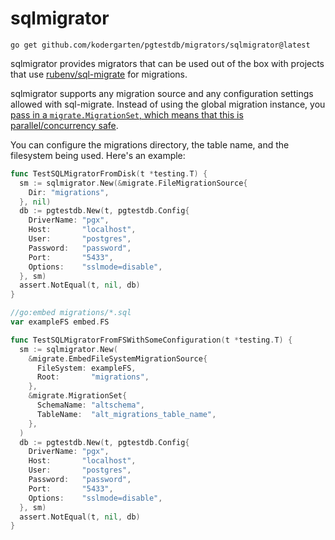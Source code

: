 # sqlmigrator

```shell
go get github.com/kodergarten/pgtestdb/migrators/sqlmigrator@latest
```

sqlmigrator provides migrators that can be used out of the box with projects that use [rubenv/sql-migrate](https://github.com/rubenv/sql-migrate) for migrations.

sqlmigrator supports any migration source and any configuration settings allowed with sql-migrate. Instead of using the global migration instance,
you [pass in a `migrate.MigrationSet`, which means that this is parallel/concurrency safe](https://github.com/rubenv/sql-migrate/issues/226#issuecomment-1268127309).

You can configure the migrations directory, the table name, and the filesystem
being used. Here's an example:

```go
func TestSQLMigratorFromDisk(t *testing.T) {
  sm := sqlmigrator.New(&migrate.FileMigrationSource{
    Dir: "migrations",
  }, nil)
  db := pgtestdb.New(t, pgtestdb.Config{
    DriverName: "pgx",
    Host:       "localhost",
    User:       "postgres",
    Password:   "password",
    Port:       "5433",
    Options:    "sslmode=disable",
  }, sm)
  assert.NotEqual(t, nil, db)
}

//go:embed migrations/*.sql
var exampleFS embed.FS

func TestSQLMigratorFromFSWithSomeConfiguration(t *testing.T) {
  sm := sqlmigrator.New(
    &migrate.EmbedFileSystemMigrationSource{
      FileSystem: exampleFS,
      Root:       "migrations",
    },
    &migrate.MigrationSet{
      SchemaName: "altschema",
      TableName:  "alt_migrations_table_name",
    },
  )
  db := pgtestdb.New(t, pgtestdb.Config{
    DriverName: "pgx",
    Host:       "localhost",
    User:       "postgres",
    Password:   "password",
    Port:       "5433",
    Options:    "sslmode=disable",
  }, sm)
  assert.NotEqual(t, nil, db)
}
```
